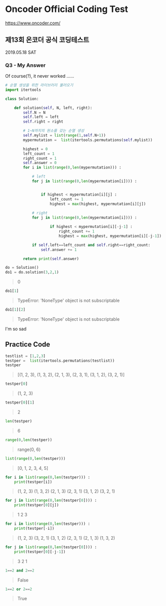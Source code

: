 # Oncoder Official Coding Test
https://www.oncoder.com/

## 제13회 온코더 공식 코딩테스트
2019.05.18 SAT

### Q3 - My Answer
Of course(?), it never worked ……

```python
# 순열 생성을 위한 라이브러리 불러오기
import itertools

class Solution:

    def solution(self, N, left, right):
        self.N = N
        self.left = left
        self.right = right

        # 1~N까지의 원소를 갖는 순열 생성
        self.mylist = list(range(1,self.N+1))
        mypermutation =  list(itertools.permutations(self.mylist))

        highest = 0
        left_count = 1
        right_count = 1
        self.answer = 0
        for i in list(range(0,len(mypermutation))) :

            # left
            for j in list(range(0,len(mypermutation[i]))) :


                if highest < mypermutation[i][j] :
                    left_count += 1
                    highest = max(highest, mypermutation[i][j])
                    
            # right
            for j in list(range(0,len(mypermutation[i]))) :

                    if highest < mypermutation[i][-j-1] :
                        right_count += 1
                        highest = max(highest, mypermutation[i][-j-1])

            if self.left==left_count and self.right==right_count:
                self.answer += 1

        return print(self.answer)
```

```python
do = Solution()
do1 = do.solution(3,2,1)
```
> 0

```python
do1[1]
```
> TypeError: 'NoneType' object is not subscriptable

```python
do1[1][2]
```
> TypeError: 'NoneType' object is not subscriptable

I'm so sad


## Practice Code

```python
testlist = [1,2,3]
testper =  list(itertools.permutations(testlist))
testper
```
> [(1, 2, 3), (1, 3, 2), (2, 1, 3), (2, 3, 1), (3, 1, 2), (3, 2, 1)]

```python
testper[0]
```
> (1, 2, 3)

```python
testper[0][1]
```
> 2

```python
len(testper)
```
> 6

```python
range(0,len(testper))
```
> range(0, 6)

```python
list(range(0,len(testper)))
```
> [0, 1, 2, 3, 4, 5]

```python
for i in list(range(0,len(testper))) :
    print(testper[i])
```
> (1, 2, 3)
  (1, 3, 2)
  (2, 1, 3)
  (2, 3, 1)
  (3, 1, 2)
  (3, 2, 1)
  
```python
for j in list(range(0,len(testper[0]))) :
    print(testper[0][j])
```
> 1
  2
  3

```python
for i in list(range(0,len(testper))) :
    print(testper[-i])
```
> (1, 2, 3)
  (3, 2, 1)
  (3, 1, 2)
  (2, 3, 1)
  (2, 1, 3)
  (1, 3, 2)

```python
for j in list(range(0,len(testper[0]))) :
    print(testper[0][-j-1])
```
> 3
  2
  1

```python    
1==2 and 2==2
```
> False
```python  
1==2 or 2==2
```
> True
